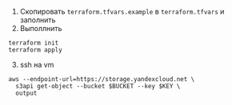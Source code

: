 1. Скопировать `terraform.tfvars.example` в `terraform.tfvars` и заполнить
2. Выполлнить
  ```shell
  terraform init
  terraform apply
```
3. ssh на vm
```shell
aws --endpoint-url=https://storage.yandexcloud.net \
  s3api get-object --bucket $BUCKET --key $KEY \
  output
```